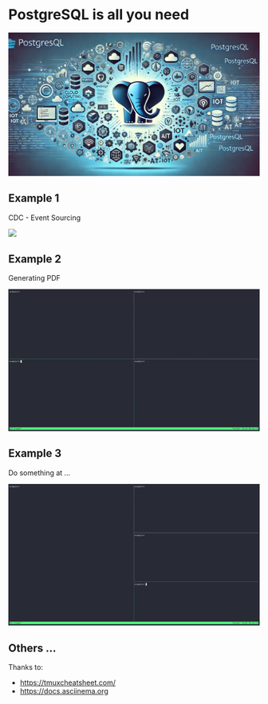 # PostgreSQL is all you need

<img src="./header.webp" />

## Example 1

CDC - Event Sourcing

<img src="./example_1.gif" />

## Example 2

Generating PDF

<img src="./example_2.gif" />

## Example 3

Do something at …

<img src="./example_3.gif"  />

## Others ...

Thanks to:

- https://tmuxcheatsheet.com/
- https://docs.asciinema.org
